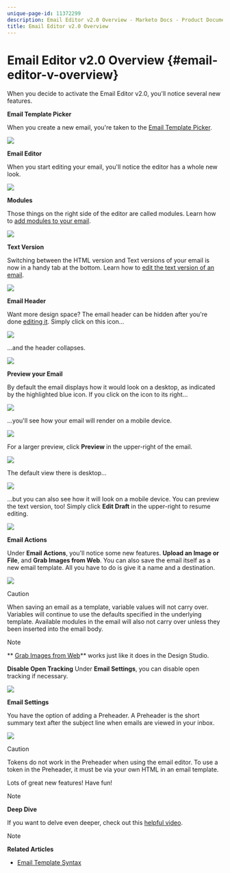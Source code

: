 ```yaml
---
unique-page-id: 11372299
description: Email Editor v2.0 Overview - Marketo Docs - Product Documentation
title: Email Editor v2.0 Overview
---
```


# Email Editor v2.0 Overview {#email-editor-v-overview}

When you decide to activate the Email Editor v2.0, you'll notice several new features.

**Email Template Picker**

When you create a new email, you're taken to the [Email Template Picker](email-template-picker-overview.md).

![](assets/starter-templates-1.png)

**Email Editor**

When you start editing your email, you'll notice the editor has a whole new look.

![](assets/two-4.png)

**Modules**

Those things on the right side of the editor are called modules. Learn how to [add modules to your email](add-modules-to-your-email.md).

![](assets/three-4.png)

**Text Version**

Switching between the HTML version and Text versions of your email is now in a handy tab at the bottom. Learn how to [edit the text version of an email](../../../../product-docs/email-marketing/general/creating-an-email/edit-the-text-version-of-an-email.md).

![](assets/four-3.png)

**Email Header**

Want more design space? The email header can be hidden after you're done [editing it](../../../../product-docs/email-marketing/general/creating-an-email/edit-your-email-header.md). Simply click on this icon...

![](assets/five-4.png)

...and the header collapses.

![](assets/six-3.png)

**Preview your Email**

By default the email displays how it would look on a desktop, as indicated by the highlighted blue icon. If you click on the icon to its right...

![](assets/seven-3.png)

...you'll see how your email will render on a mobile device.

![](assets/eight-3.png)

For a larger preview, click **Preview** in the upper-right of the email.

![](assets/preview1.png)

The default view there is desktop...

![](assets/preview2.png)

...but you can also see how it will look on a mobile device. You can preview the text version, too! Simply click **Edit Draft** in the upper-right to resume editing.

[![](assets/preview3.png)](../../../../product-docs/demand-generation/images-and-files/grab-the-images-from-a-web-page.md)

**Email Actions**

Under **Email Actions**, you'll notice some new features. **Upload an Image or File**, and **Grab Images from Web**. You can also save the email itself as a new email template. All you have to do is give it a name and a destination.

![](assets/nine-3.png)

>[!CAUTION]
>
>When saving an email as a template, variable values will not carry over. Variables will continue to use the defaults specified in the underlying template. Available modules in the email will also not carry over unless they been inserted into the email body.

>[!NOTE]
>
>** [Grab Images from Web](../../../../product-docs/demand-generation/images-and-files/grab-the-images-from-a-web-page.md)** works just like it does in the Design Studio.

**Disable Open Tracking** Under **Email Settings**, you can disable open tracking if necessary.

![](assets/thirteen-1.png)

**Email Settings**

You have the option of adding a Preheader. A Preheader is the short summary text after the subject line when emails are viewed in your inbox.

![](assets/edit-settings-preheader-2.png)

>[!CAUTION]
>
>Tokens do not work in the Preheader when using the email editor. To use a token in the Preheader, it must be via your own HTML in an email template.

Lots of great new features! Have fun! 

>[!NOTE]
>
>**Deep Dive**
>
>If you want to delve even deeper, check out this [helpful video](https://nation.marketo.com/videos/1463).

>[!NOTE]
>
>**Related Articles**
>
>* [Email Template Syntax](email-template-syntax.md)
>

